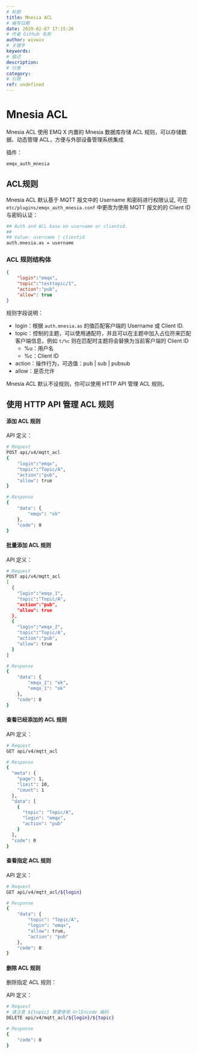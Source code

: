 ```yaml
---
# 标题
title: Mnesia ACL
# 编写日期
date: 2020-02-07 17:15:26
# 作者 Github 名称
author: wivwiv
# 关键字
keywords:
# 描述
description:
# 分类
category: 
# 引用
ref: undefined
---
```


# Mnesia ACL

Mnesia ACL 使用 EMQ X 内置的 Mnesia 数据库存储 ACL 规则，可以存储数据、动态管理 ACL，方便与外部设备管理系统集成

插件：

```bash
emqx_auth_mnesia
```

## ACL规则

Mnesia ACL 默认基于 MQTT 报文中的 Username 和密码进行权限认证, 可在 `etc/plugins/emqx_auth_mnesia.conf` 中更改为使用 MQTT 报文的的 Client ID 与密码认证：

```bash
## Auth and ACL base on username or clientid.
##
## Value: username | clientid
auth.mnesia.as = username
```

### ACL 规则结构体

```json
{
	"login":"emqx",
	"topic":"testtopic/1",
	"action":"pub",
	"allow": true
}
```

规则字段说明：

- login：根据 `auth.mnesia.as` 的值匹配客户端的 Username 或 Client ID.
- topic：控制的主题，可以使用通配符，并且可以在主题中加入占位符来匹配客户端信息，例如 `t/%c` 则在匹配时主题将会替换为当前客户端的 Client ID
  - %u：用户名
  - %c：Client ID
- action：操作行为，可选值：pub | sub | pubsub
- allow：是否允许
  

Mnesia ACL 默认不设规则，你可以使用 HTTP API 管理 ACL 规则。

## 使用 HTTP API 管理 ACL 规则

#### 添加 ACL 规则

API 定义：

```bash
# Request
POST api/v4/mqtt_acl
{
	"login":"emqx",
	"topic":"Topic/A",
	"action":"pub",
	"allow": true
}

# Response
{
    "data": {
        "emqx": "ok"
    },
    "code": 0
}
```

#### 批量添加 ACL 规则

API 定义：

```bash
# Request
POST api/v4/mqtt_acl
[
  {
	"login":"emqx_1",
	"topic":"Topic/A",
	"action":"pub",
	"allow": true
  },
  {
    "login":"emqx_2",
    "topic":"Topic/A",
    "action":"pub",
    "allow": true
  }
]

# Response
{
    "data": {
        "emqx_2": "ok",
        "emqx_1": "ok"
    },
    "code": 0
}
```

#### 查看已经添加的 ACL 规则

API 定义：

```bash
# Request
GET api/v4/mqtt_acl

# Response
{
  "meta": {
    "page": 1,
    "limit": 10,
    "count": 1
  },
  "data": [
    {
      "topic": "Topic/A",
      "login": "emqx",
      "action": "pub"
    }
  ],
  "code": 0
}
```

#### 查看指定 ACL 规则

API 定义：

```bash
# Request
GET api/v4/mqtt_acl/${login}

# Response
{
    "data": {
        "topic": "Topic/A",
        "login": "emqx",
        "allow": true,
        "action": "pub"
    },
    "code": 0
}
```

#### 删除 ACL 规则

删除指定 ACL 规则：

API 定义：

```bash
# Request
# 请注意 ${topic} 需要使用 UrlEncode 编码
DELETE api/v4/mqtt_acl/${login}/${topic}

# Response
{
    "code": 0
}
```